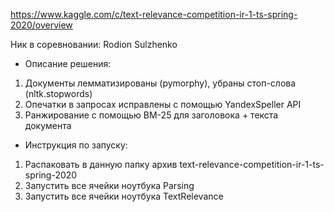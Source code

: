 https://www.kaggle.com/c/text-relevance-competition-ir-1-ts-spring-2020/overview

Ник в соревновании: Rodion Sulzhenko

- Описание решения:
1) Документы лемматизированы (pymorphy), убраны стоп-слова (nltk.stopwords)
2) Опечатки в запросах исправлены с помощью YandexSpeller API
3) Ранжирование с помощью BM-25 для заголовока + текста документа



- Инструкция по запуску:
1) Распаковать в данную папку архив text-relevance-competition-ir-1-ts-spring-2020
2) Запустить все ячейки ноутбука Parsing
3) Запустить все ячейки ноутбука TextRelevance
